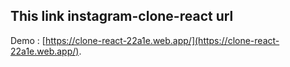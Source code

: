 ## This link instagram-clone-react url
Demo : [https://clone-react-22a1e.web.app/](https://clone-react-22a1e.web.app/).
